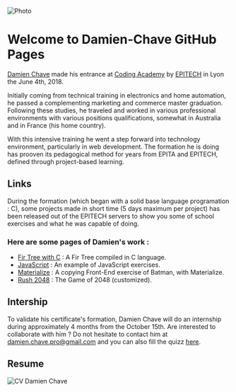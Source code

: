 ![Photo](http://files.softicons.com/download/folder-icons/blumarble-folders-icons-by-lukeedee/png/128x128/User.png) 
# Welcome to Damien-Chave GitHub Pages


<a href="https://damien-chave.github.io/Home/CV%20Damien%20Chave.pdf" target="_blank">Damien Chave</a> made his entrance at [Coding Academy](http://www.coding-academy.fr/la-formation) by [EPITECH](http://www.epitech.eu/coding-academy.aspx) in Lyon the June 4th, 2018.

Initially coming from technical training in electronics and home automation, he passed a complementing marketing and commerce master graduation. Following these studies, he traveled and worked in various professional environments with various positions qualifications, somewhat in Australia and in France (his home country).

With this intensive training he went a step forward into technology environment, particularly in web development. The formation he is doing has prooven its pedagogical method for years from EPITA and EPITECH, defined through project-based learning.


## Links

During the formation (which began with a solid base language programation : C), some projects made in short time (5 days maximum per project) has been released out of the EPITECH servers to show you some of school exercises and what he was capable of doing.

### Here are some pages of Damien's work :
- [Fir Tree with C](https://damien-chave.github.io/Fir_tree_CA-Epitech/) : A Fir Tree compiled in C language.
- [JavaScript](https://damien-chave.github.io/JavaScript_exercises/) : An example of JavaScript exercises.
- [Materialize](https://damien-chave.github.io/materialize_Batman_exercise/) : A copying Front-End exercise of Batman, with Materialize.
- [Rush 2048](https://damien-chave.github.io/2048_CA-Epitech/)<target-blank> : The Game of 2048 (customized).


## Intership

To validate his certificate's formation, Damien Chave will do an internship during approximately 4 months from the October 15th. 
Are interested to collaborate with him ?
Do not hesitate to contact him at damien.chave.pro@gmail.com and you can also fill the quizz [here](https://docs.google.com/forms/d/e/1FAIpQLSe5XfgPAcuN6r-FDk90TFcjHp_HXorV7jOqLE_VWCqWw3SCug/viewform?usp=sf_link)<target-blank>.

## Resume

![CV Damien Chave](https://damien-chave.github.io/Home/CV%20Damien%20Chave.png)
